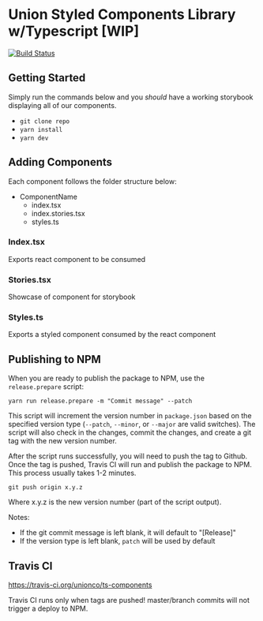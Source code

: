# Union Styled Components Library w/Typescript [WIP]

[![Build Status](https://travis-ci.org/unionco/ts-components.svg?branch=master)](https://travis-ci.org/unionco/ts-components)

## Getting Started

Simply run the commands below and you _should_ have a working storybook displaying all of our components.

- `git clone repo`
- `yarn install`
- `yarn dev`

## Adding Components

Each component follows the folder structure below:

- ComponentName
    - index.tsx
    - index.stories.tsx
    - styles.ts

### Index.tsx
Exports react component to be consumed

### Stories.tsx
Showcase of component for storybook

### Styles.ts
Exports a styled component consumed by the react component


## Publishing to NPM

When you are ready to publish the package to NPM, use the `release.prepare` script:
```shell
yarn run release.prepare -m "Commit message" --patch
```

This script will increment the version number in `package.json` based on the specified version type (`--patch`, `--minor`, or `--major` are valid switches). The script will also check in the changes, commit the changes, and create a git tag with the new version number.

After the script runs successfully, you will need to push the tag to Github. Once the tag is pushed, Travis CI will run and publish the package to NPM. This process usually takes 1-2 minutes.
```shell
git push origin x.y.z
```
Where x.y.z is the new version number (part of the script output).

Notes:
- If the git commit message is left blank, it will default to "[Release]"
- If the version type is left blank, `patch` will be used by default

## Travis CI
https://travis-ci.org/unionco/ts-components

Travis CI runs only when tags are pushed! master/branch commits will not trigger a deploy to NPM.

